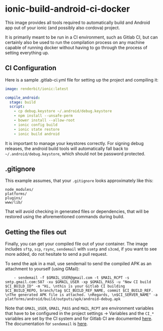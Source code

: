 # ionic-build-android-ci-docker

This image provides all tools required to automatically build and Android app out of your ionic (and possibly also cordova) project.

It is primarily meant to be run in a CI environment, such as Gitlab CI, but can certainly also be used to run the compilation process on any machine capable of running docker without having to go through the process of setting everything up.

## CI Configuration

Here is a sample .gitlab-ci.yml file for setting up the project and compiling it:

```yaml
image: renderbit/ionic:latest

compile_android:
  stage: build
  script:
    - cp debug.keystore ~/.android/debug.keystore
    - npm install --unsafe-perm
    - bower install --allow-root
    - ionic config build
    - ionic state restore
    - ionic build android
```

It is important to manage your keystores correctly. For signing debug releases, the android build tools will automatically fall back to `~/.android/debug.keystore`, which should not be password protected.

## .gitignore

This example assumes, that your `.gitignore` looks approximately like this: 

```
node_modules/
platforms/
plugins/
www/lib/
```

That will avoid checking in generated files or dependencies, that will be restored using the aforementioned commands during build.

## Getting the files out

Finally, you can get your compiled file out of your container. The image includes `sftp`, `scp`, `rsync`, `sendemail` with `ssmtp` and `s3cmd`, if you want to see more added, do not hesitate to send a pull request.

To send the apk in a mail, use sendemail to send the compiled APK as an attachment to yourself (using GMail):

```
    - sendemail -f $GMAIL_USER@gmail.com -t $MAIL_RCPT -s smtp.gmail.com:587 -xu $GMAIL_USER -xp $GMAIL_PASS -u "New CI build $CI_BUILD_ID" -m "Hi, \nthis is your Gitlab CI building $CI_BUILD_REPO, branch/tag $CI_BUILD_REF_NAME, commit $CI_BUILD_REF. \nThe generated APK file is attached. \nRegards, \n$CI_SERVER_NAME" -a platforms/android/build/outputs/apk/android-debug.apk
```

Note that `GMAIL_USER`, `GMAIL_PASS` and `MAIL_RCPT` are environment variables that have to be configured in the project settings -> Variables and the `CI_*` variables are set by the CI system and for Gitlab CI are documented [here](http://doc.gitlab.com/ce/ci/variables/README.html). The documentation for `sendemail` is [here](https://github.com/mogaal/sendemail).
